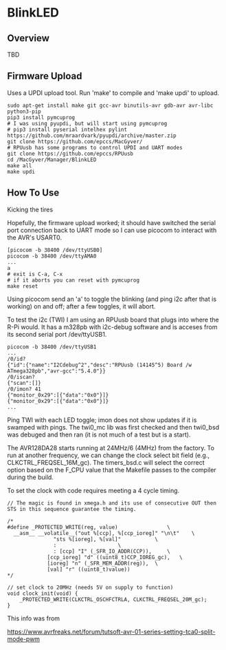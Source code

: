 # BlinkLED

## Overview

TBD


## Firmware Upload

Uses a UPDI upload tool. Run 'make' to compile and 'make updi' to upload.

```
sudo apt-get install make git gcc-avr binutils-avr gdb-avr avr-libc python3-pip
pip3 install pymcuprog
# I was using pyupdi, but will start using pymcuprog
# pip3 install pyserial intelhex pylint https://github.com/mraardvark/pyupdi/archive/master.zip
git clone https://github.com/epccs/MacGyver/
# RPUusb has some programs to control UPDI and UART modes
git clone https://github.com/epccs/RPUusb
cd /MacGyver/Manager/BlinkLED
make all
make updi
```

## How To Use

Kicking the tires

Hopefully, the firmware upload worked; it should have switched the serial port connection back to UART mode so I can use picocom to interact with the AVR's USART0.

``` 
[picocom -b 38400 /dev/ttyUSB0]
picocom -b 38400 /dev/ttyAMA0
...
a
# exit is C-a, C-x
# if it aborts you can reset with pymcuprog
make reset
``` 

Using picocom send an 'a' to toggle the blinking (and ping i2c after that is working) on and off; after a few toggles, it will abort.

To test the i2c (TWI) I am using an RPUusb board that plugs into where the R-Pi would. It has a m328pb with i2c-debug software and is acceses from its second serial port /dev/ttyUSB1.

``` 
picocom -b 38400 /dev/ttyUSB1
...
/0/id?
{"id":{"name":"I2Cdebug^2","desc":"RPUusb (14145^5) Board /w ATmega328pb","avr-gcc":"5.4.0"}}
/0/iscan?
{"scan":[]}
/0/imon? 41
{"monitor_0x29":[{"data":"0x0"}]}
{"monitor_0x29":[{"data":"0x0"}]}
...
``` 

Ping TWI with each LED toggle; imon does not show updates if it is swamped with pings. The twi0_mc lib was first checked and then twi0_bsd was debuged and then ran (it is not much of a test but is a start).




The AVR128DA28 starts running at 24MHz/6 (4MHz) from the factory. To run at another frequency, we can change the clock select bit field (e.g., CLKCTRL_FREQSEL_16M_gc). The timers_bsd.c will select the correct option based on the F_CPU value that the Makefile passes to the compiler during the build.

To set the clock with code requires meeting a 4 cycle timing.

```
// The magic is found in xmega.h and its use of consecutive OUT then STS in this sequence guarantee the timing.

/*
#define _PROTECTED_WRITE(reg, value)				\
  __asm__ __volatile__("out %[ccp], %[ccp_ioreg]" "\n\t"	\
		       "sts %[ioreg], %[val]"			\
		       :					\
		       : [ccp] "I" (_SFR_IO_ADDR(CCP)),		\
			 [ccp_ioreg] "d" ((uint8_t)CCP_IOREG_gc),	\
			 [ioreg] "n" (_SFR_MEM_ADDR(reg)),	\
			 [val] "r" ((uint8_t)value))
*/

// set clock to 20MHz (needs 5V on supply to function)
void clock_init(void) {
    _PROTECTED_WRITE(CLKCTRL_OSCHFCTRLA, CLKCTRL_FREQSEL_20M_gc);
}

```

This info was from 

https://www.avrfreaks.net/forum/tutsoft-avr-01-series-setting-tca0-split-mode-pwm